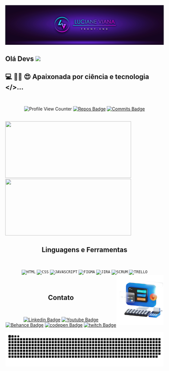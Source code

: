 
<img src="https://github.com/Lucianevianagbi/Lucianevianagbi/blob/master/img/capav.jpg">


## Olá Devs <img src="https://github.com/everton-dgn/everton-dgn/blob/main/gif/Hi.gif?raw=true" width="30px"> 

<div align="justified">

## 💻 👩‍💻 😍 Apaixonada por ciência e tecnologia </>...

<br>

<div align="center">
  
  ![Profile View Counter](https://komarev.com/ghpvc/?username=Lucianevianagbi&color=blueviolet&style=plastic)
  [![Repos Badge](https://badges.pufler.dev/repos/Lucianevianagbi?color=blueviolet&style=plastic)](https://badges.pufler.dev)
  [![Commits Badge](https://badges.pufler.dev/commits/yearly/Lucianevianagbi?color=blueviolet&style=plastic)](https://badges.pufler.dev)
  
</div>

<br>

<div align="left">
<img height="180em"  width=400px src="https://github-readme-stats.vercel.app/api?username=Lucianevianagbi&show_icons=true&theme=dracula"> 
<img height="180em" width=400px src="https://github-readme-stats.vercel.app/api/top-langs/?username=Lucianevianagbi&layout=compact&theme=dracula"> 
</div>

<h2 align="center">Linguagens e Ferramentas</h2> 
<br>
<p align="center">
  <div align="center">
<code><img height="40" src="https://cdn.iconscout.com/icon/free/png-256/html5-40-1175193.png" title="HTML"></code>
<code><img height="40" src="https://camo.githubusercontent.com/b059b3150634ebbb37fac310309b3c4a841b0ecdabcc7409c0067397f8a3931b/687474703a2f2f696f31332d686967682d6470692e61707073706f742e636f6d2f696d616765732f435353335f4c6f676f2e737667" title="CSS"></code> 
<code><img height="40" src="https://www.seekpng.com/png/full/80-803501_javascript-logo-logo-de-java-script-png.png" title="JAVASCRIPT"></code> 
<code><img height="40" src="https://upload.wikimedia.org/wikipedia/commons/3/33/Figma-logo.svg" title="FIGMA"></code>
<code><img height="40" src="https://www.solarwinds.com/-/media/solarwinds/swdcv2/licensed-products/service-desk/integrations/sd-integrations-logo-jira.ashx?rev=701fbaa7f8ac4ae08e0406c8984c43e7&hash=75D4F04DE99B88DE7B2C4193F0616F1F" title="JIRA"></code>
<code><img height="40" src="https://media.treasy.com.br/media/2016/02/scrum-logo.png" title="SCRUM"></code>
<code><img height="40" src="https://pbs.twimg.com/profile_images/1361722806694785027/UY7DlO0a.png" title="TRELLO"></code>
<img reight= "180em" align="right" width="150px" src="https://github.com/Lucianevianagbi/Lucianevianagbi/blob/master/img/imgpc.png">
  </div>
  </p>
<br>
  <h2 align="center">Contato</h2> 
<br>


<p align="center">
<a href="https://www.linkedin.com/in/luciane-viana/" target="blank"><img alt="Linkedin Badge" src="https://img.shields.io/badge/-Luciane%20Viana-563D7C?style=flat-square&logo=Linkedin&logoColor=white&link=https://www.linkedin.com/in/luciane-viana/"/></a>
<a href="https://www.youtube.com/channel/UCo4ROwwxi_KTCkA89N4CKyw" target="blank"><img alt="Youtube Badge" src="https://img.shields.io/badge/-Luciane%20Viana-563D7C?style=flat-square&logo=Youtube&logoColor=white&link=https://www.youtube.com/channel/UCo4ROwwxi_KTCkA89N4CKyw"/></a>
<a href="https://www.behance.net/lucianevianna" target="blank"><img alt="Behance Badge" src="https://img.shields.io/badge/-Luciane%20Viana-563D7C?style=flat-square&logo=Behance&logoColor=white&link=https://www.behance.net/luciane_viana"/></a>
<a href="https://codepen.io/lucianevianagbi" target="blank"><img alt="codepen Badge" src="https://img.shields.io/badge/-Luciane%20Viana-563D7C?style=flat-square&logo=codepen&logoColor=white&link=https://codepen.io/lucianevianagbi"/></a>
<a href="https://www.twitch.tv/luciane_viana" target="blank"><img alt="twitch Badge" src="https://img.shields.io/badge/-Luciane%20Viana-563D7C?style=flat-square&logo=twitch&logoColor=white&link=https://twitch/lucianevianagbi"/></a>
</p>


<div align="center">
  
![](https://github.com/Platane/snk/raw/output/github-contribution-grid-snake.svg)
  
  </div>




